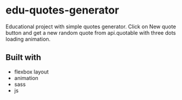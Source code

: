 # edu-quotes-generator
Educational project with simple quotes generator. Click on New quote button and get a new random quote from api.quotable with three dots loading animation.  

## Built with
- flexbox layout
- animation
- sass
- js
